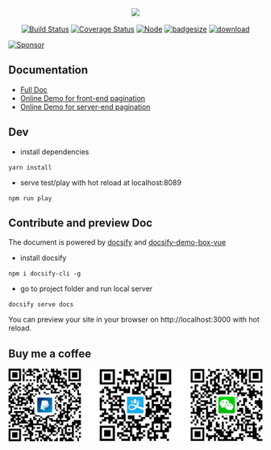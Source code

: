 <p align="center"><a href="https://github.com/njleonzhang/vue-data-tables" target="_blank"><img width="100"src="https://njleonzhang.github.io/vue-data-tables/_media/icon.svg"></a></p>

<p align="center">
  <a href="https://travis-ci.org/njleonzhang/vue-data-tables" target="_blank"><img src="https://travis-ci.org/njleonzhang/vue-data-tables.svg?branch=master" alt="Build Status"></a>
  <a href="https://coveralls.io/github/njleonzhang/vue-data-tables?branch=master" target="_blank"><img src='https://coveralls.io/repos/github/njleonzhang/vue-data-tables/badge.svg?branch=master' alt='Coverage Status' /></a>
  <a href="https://www.npmjs.com/package/vue-data-tables" target="_blank"><img src='https://img.shields.io/npm/v/vue-data-tables.svg' alt='Node' /></a>
  <a href="https://github.com/njleonzhang/vue-data-tables" target="_blank"><img src='http://img.badgesize.io/https://unpkg.com/vue-data-tables?compression=gzip' alt='badgesize' /></a>
  <a href="https://github.com/njleonzhang/vue-data-tables" target="_blank"><img src='https://img.shields.io/npm/dm/vue-data-tables.svg' alt='download' /></a>
</p>

<a target='_blank' rel='nofollow' href='https://app.codesponsor.io/link/ihaq87AknxR2SsuxcHraNiGz/njleonzhang/vue-data-tables'>
  <img alt='Sponsor' width='888' height='68' src='https://app.codesponsor.io/embed/ihaq87AknxR2SsuxcHraNiGz/njleonzhang/vue-data-tables.svg' />
</a>

## Documentation
* [Full Doc](https://njleonzhang.github.io/vue-data-tables)
* [Online Demo for front-end pagination](http://jsfiddle.net/zpczjl/9tp3z4bn/)
* [Online Demo for server-end pagination](https://jsfiddle.net/zpczjl/xboja87c/)

## Dev

* install dependencies

```
yarn install
```

* serve test/play with hot reload at localhost:8089

```
npm run play
```

## Contribute and preview Doc
The document is powered by [docsify](https://docsify.js.org/#/) and [docsify-demo-box-vue](https://njleonzhang.github.io/docsify-demo-box-vue/#/)

* install docsify
```
npm i docsify-cli -g
```

* go to project folder and run local server
```
docsify serve docs
```
You can preview your site in your browser on http://localhost:3000 with hot reload.

## Buy me a coffee
<p align="center">
  <a target='_blank' rel='nofollow' href='https://www.paypal.me/njleon?yours=true'>
  <img width='650' src="_media/all.png">
</p>
